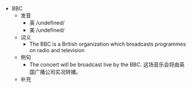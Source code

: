 - BBC
  - 发音
    - 英 /undefined/
    - 美 /undefined/
  - 词义
      - The BBC is a British organization which broadcasts programmes on radio and television
  - 例句
    - The concert will be broadcast live by the BBC. 这场音乐会将由英国广播公司实况转播。
  - 补充
